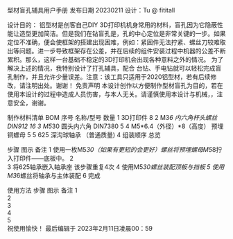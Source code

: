 型材盲孔辅具用户手册
发布日期 20230211
设计：Tu @ fititall

设计目的：
铝型材是创客自己DIY 3D打印机机身常用的材料，盲孔因为它隐蔽性能让造型更加简洁。但是我们在钻盲孔是，孔的中心定位是非常关键的一步。如果定位不准确，便会使框架的搭建出现困难，例如：紧固件无法拧紧、螺丝刀较难取出等问题。进一步导致框架存在公差，并在后续的组件安装过程中机器的公差不断累积。那么，这样一台基础不稳定的3D打印机会出现各种意料之外的情况。
为了解决上述的情况，我特别设计了打孔辅具，配合
台钻、手电钻就可以轻松完成盲孔制作，并且允许少量误差。注意：该工具只适用于2020铝型材，若有后续修改，请注明出处。谢谢！
免责声明
本设计创作以方便制作型材盲孔为目的，若在使用本设计的过程中造成人员伤害，与本人无关。请谨慎使用本设计与机械，，注意安全，谢谢。 

制作材料清单 BOM
序号	名称/型号	数量
1	3D打印件	8
2	M3*6 内六角杯头螺丝 DIN912	16
3	M5*30 圆头内六角 DIN7380	5
4	M5*6.4（外径）*8（高度） 预埋铜螺母	5
5	625 深沟球轴承 （普通质量)	4
组装顺序
总览

步骤	图示	备注
1		使用一枚M5*30（如果有更短的会更好）螺丝将预埋螺母M5*8拧入打印件——底板中。
2		
3		将625轴承嵌入轴承座
该步骤重复4次
4		使用M5*30螺丝装配顶板与挡板
5		使用M3*6螺丝将轴承与主体装配
6		完成

使用方法
步骤	图示	备注
1		
2		
3		
4		
5		
祝使用愉快！ 
最后编辑于 2023年2月11日凌晨00：59
